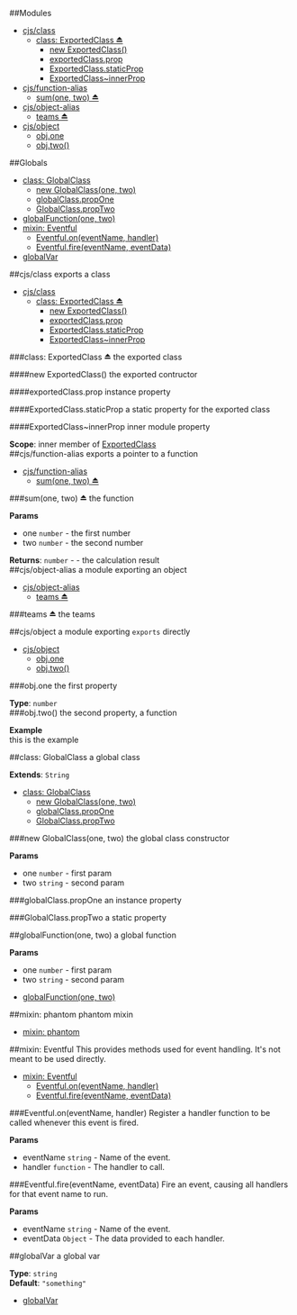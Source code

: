 ##Modules
* [cjs/class](#module_cjs/class)
  * [class: ExportedClass ⏏](#exp_module_cjs/class^ExportedClass)
    * [new ExportedClass()](#new_module_cjs/class^ExportedClass◊)
    * [exportedClass.prop](#module_cjs/class^ExportedClass#prop)
    * [ExportedClass.staticProp](#module_cjs/class^ExportedClass.staticProp)
    * [ExportedClass~innerProp](#module_cjs/class^ExportedClass..innerProp)
* [cjs/function-alias](#module_cjs/function-alias)
  * [sum(one, two) ⏏](#exp_module_cjs/function-alias^sum)
* [cjs/object-alias](#module_cjs/object-alias)
  * [teams ⏏](#exp_module_cjs/object-alias^teams)
* [cjs/object](#module_cjs/object)
  * [obj.one](#module_cjs/object.one)
  * [obj.two()](#module_cjs/object.two)

##Globals
* [class: GlobalClass](#GlobalClass)
  * [new GlobalClass(one, two)](#new_GlobalClass◊)
  * [globalClass.propOne](#GlobalClass#propOne)
  * [GlobalClass.propTwo](#GlobalClass.propTwo)
* [globalFunction(one, two)](#globalFunction)
* [mixin: Eventful](#Eventful)
  * [Eventful.on(eventName, handler)](#Eventful.on)
  * [Eventful.fire(eventName, eventData)](#Eventful.fire)
* [globalVar](#globalVar)

<a name="module_cjs/class"></a>
##cjs/class
exports a class

* [cjs/class](#module_cjs/class)
  * [class: ExportedClass ⏏](#exp_module_cjs/class^ExportedClass)
    * [new ExportedClass()](#new_module_cjs/class^ExportedClass◊)
    * [exportedClass.prop](#module_cjs/class^ExportedClass#prop)
    * [ExportedClass.staticProp](#module_cjs/class^ExportedClass.staticProp)
    * [ExportedClass~innerProp](#module_cjs/class^ExportedClass..innerProp)

<a name="exp_module_cjs/class^ExportedClass"></a>
###class: ExportedClass ⏏
the exported class


<a name="new_module_cjs/class^ExportedClass◊"></a>
####new ExportedClass()
the exported contructor

<a name="module_cjs/class^ExportedClass#prop"></a>
####exportedClass.prop
instance property

<a name="module_cjs/class^ExportedClass.staticProp"></a>
####ExportedClass.staticProp
a static property for the exported class

<a name="module_cjs/class^ExportedClass..innerProp"></a>
####ExportedClass~innerProp
inner module property

**Scope**: inner member of [ExportedClass](#exp_module_cjs/class^ExportedClass)  
<a name="module_cjs/function-alias"></a>
##cjs/function-alias
exports a pointer to a function

* [cjs/function-alias](#module_cjs/function-alias)
  * [sum(one, two) ⏏](#exp_module_cjs/function-alias^sum)

<a name="exp_module_cjs/function-alias^sum"></a>
###sum(one, two) ⏏
the function

**Params**

- one `number` - the first number  
- two `number` - the second number  

**Returns**: `number` - - the calculation result  
<a name="module_cjs/object-alias"></a>
##cjs/object-alias
a module exporting an object

* [cjs/object-alias](#module_cjs/object-alias)
  * [teams ⏏](#exp_module_cjs/object-alias^teams)

<a name="exp_module_cjs/object-alias^teams"></a>
###teams ⏏
the teams

<a name="module_cjs/object"></a>
##cjs/object
a module exporting `exports` directly

* [cjs/object](#module_cjs/object)
  * [obj.one](#module_cjs/object.one)
  * [obj.two()](#module_cjs/object.two)

<a name="module_cjs/object.one"></a>
###obj.one
the first property

**Type**: `number`  
<a name="module_cjs/object.two"></a>
###obj.two()
the second property, a function

**Example**  
this is the example

<a name="GlobalClass"></a>
##class: GlobalClass
a global class

**Extends**: `String`  
* [class: GlobalClass](#GlobalClass)
  * [new GlobalClass(one, two)](#new_GlobalClass◊)
  * [globalClass.propOne](#GlobalClass#propOne)
  * [GlobalClass.propTwo](#GlobalClass.propTwo)

<a name="new_GlobalClass◊"></a>
###new GlobalClass(one, two)
the global class constructor

**Params**

- one `number` - first param  
- two `string` - second param  

<a name="GlobalClass#propOne"></a>
###globalClass.propOne
an instance property

<a name="GlobalClass.propTwo"></a>
###GlobalClass.propTwo
a static property

<a name="globalFunction"></a>
##globalFunction(one, two)
a global function

**Params**

- one `number` - first param  
- two `string` - second param  

* [globalFunction(one, two)](#globalFunction)

<a name="phantom"></a>
##mixin: phantom
phantom mixin

* [mixin: phantom](#phantom)

<a name="Eventful"></a>
##mixin: Eventful
This provides methods used for event handling. It's not meant to
be used directly.

* [mixin: Eventful](#Eventful)
  * [Eventful.on(eventName, handler)](#Eventful.on)
  * [Eventful.fire(eventName, eventData)](#Eventful.fire)

<a name="Eventful.on"></a>
###Eventful.on(eventName, handler)
Register a handler function to be called whenever this event is fired.

**Params**

- eventName `string` - Name of the event.  
- handler `function` - The handler to call.  

<a name="Eventful.fire"></a>
###Eventful.fire(eventName, eventData)
Fire an event, causing all handlers for that event name to run.

**Params**

- eventName `string` - Name of the event.  
- eventData `Object` - The data provided to each handler.  

<a name="globalVar"></a>
##globalVar
a global var

**Type**: `string`  
**Default**: `"something"`  
* [globalVar](#globalVar)

